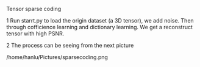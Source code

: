 Tensor sparse coding 

1 Run starrt.py to load the origin dataset (a 3D tensor), we add noise.
  Then through cofficience learning and dictionary learning. We get a reconstruct tensor with high PSNR.


2 The process can be seeing from the next picture

/home/hanlu/Pictures/sparsecoding.png
